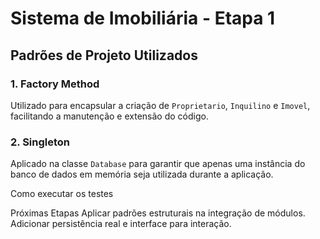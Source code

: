# Sistema de Imobiliária - Etapa 1

## Padrões de Projeto Utilizados

### 1. Factory Method
Utilizado para encapsular a criação de `Proprietario`, `Inquilino` e `Imovel`, facilitando a manutenção e extensão do código.

### 2. Singleton
Aplicado na classe `Database` para garantir que apenas uma instância do banco de dados em memória seja utilizada durante a aplicação.

Como executar os testes


Próximas Etapas
Aplicar padrões estruturais na integração de módulos.
Adicionar persistência real e interface para interação.
